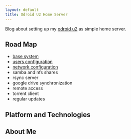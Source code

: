 ```yaml
---
layout: default
title: Odroid U2 Home Server
---
```


Blog about setting up my [odroid u2][] as simple home server.

## Road Map

* [base system](posts/base-system.html)
* [users configuration](posts/users.html)
* [network configuration](posts/network.html)
* samba and nfs shares
* rsync server
* google drive synchronization
* remote access
* torrent client
* regular updates

## Platform and Technologies

## About Me

[odroid u2]: <http://hardkernel.com/main/products/prdt_info.php?g_code=G135341370451>
